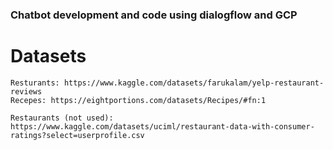 ### Chatbot development and code using dialogflow and GCP 

# Datasets 
    Resturants: https://www.kaggle.com/datasets/farukalam/yelp-restaurant-reviews
    Recepes: https://eightportions.com/datasets/Recipes/#fn:1

    Restaurants (not used): https://www.kaggle.com/datasets/uciml/restaurant-data-with-consumer-ratings?select=userprofile.csv

